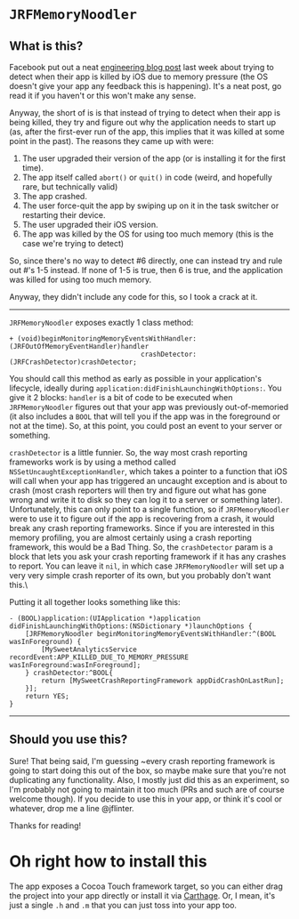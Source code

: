 `JRFMemoryNoodler`
===

What is this?
---

Facebook put out a neat [engineering blog post](https://code.facebook.com/posts/1146930688654547/reducing-fooms-in-the-facebook-ios-app/) last week about trying to detect when their app is killed by iOS due to memory pressure (the OS doesn't give your app any feedback this is happening). It's a neat post, go read it if you haven't or this won't make any sense.

Anyway, the short of is is that instead of trying to detect when their app is being killed, they try and figure out why the application needs to start up (as, after the first-ever run of the app, this implies that it was killed at some point in the past). The reasons they came up with were:

1. The user upgraded their version of the app (or is installing it for the first time).
2. The app itself called `abort()` or `quit()` in code (weird, and hopefully rare, but technically valid)
3. The app crashed.
4. The user force-quit the app by swiping up on it in the task switcher or restarting their device.
5. The user upgraded their iOS version.
6. The app was killed by the OS for using too much memory (this is the case we're trying to detect)

So, since there's no way to detect #6 directly, one can instead try and rule out #'s 1-5 instead. If none of 1-5 is true, then 6 is true, and the application was killed for using too much memory.

Anyway, they didn't include any code for this, so I took a crack at it.

---

`JRFMemoryNoodler` exposes exactly 1 class method:
```objc
+ (void)beginMonitoringMemoryEventsWithHandler:(JRFOutOfMemoryEventHandler)handler
                                 crashDetector:(JRFCrashDetector)crashDetector;
```
You should call this method as early as possible in your application's lifecycle, ideally during `application:didFinishLaunchingWithOptions:`. You give it 2 blocks: `handler` is a bit of code to be executed when `JRFMemoryNoodler` figures out that your app was previously out-of-memoried (it also includes a `BOOL` that will tell you if the app was in the foreground or not at the time). So, at this point, you could post an event to your server or something.

`crashDetector` is a little funnier. So, the way most crash reporting frameworks work is by using a method called `NSSetUncaughtExceptionHandler`, which takes a pointer to a function that iOS will call when your app has triggered an uncaught exception and is about to crash (most crash reporters will then try and figure out what has gone wrong and write it to disk so they can log it to a server or something later). Unfortunately, this can only point to a single function, so if `JRFMemoryNoodler` were to use it to figure out if the app is recovering from a crash, it would break any crash reporting frameworks. Since if you are interested in this memory profiling, you are almost certainly using a crash reporting framework, this would be a Bad Thing. So, the `crashDetector` param is a block that lets you ask your crash reporting framework if it has any crashes to report. You can leave it `nil`, in which case `JRFMemoryNoodler` will set up a very very simple crash reporter of its own, but you probably don't want this.\

Putting it all together looks something like this:
```objc
- (BOOL)application:(UIApplication *)application didFinishLaunchingWithOptions:(NSDictionary *)launchOptions {
    [JRFMemoryNoodler beginMonitoringMemoryEventsWithHandler:^(BOOL wasInForeground) {
        [MySweetAnalyticsService recordEvent:APP_KILLED_DUE_TO_MEMORY_PRESSURE wasInForeground:wasInForeground];
    } crashDetector:^BOOL{
        return [MySweetCrashReportingFramework appDidCrashOnLastRun];
    }];
    return YES;
}
```

---

Should you use this?
---

Sure! That being said, I'm guessing ~every crash reporting framework is going to start doing this out of the box, so maybe make sure that you're not duplicating any functionality. Also, I mostly just did this as an experiment, so I'm probably not going to maintain it too much (PRs and such are of course welcome though). If you decide to use this in your app, or think it's cool or whatever, drop me a line @jflinter.

Thanks for reading!

Oh right how to install this
===

The app exposes a Cocoa Touch framework target, so you can either drag the project into your app directly or install it via [Carthage](https://github.com/Carthage/Carthage). Or, I mean, it's just a single `.h` and `.m` that you can just toss into your app too.